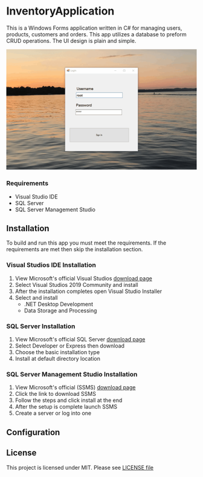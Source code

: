# InventoryApplication

This is a Windows Forms application written in C# for managing users, products, customers and orders. This app utilizes a database to preform CRUD operations. The UI design is plain and simple.

![Inv-APp](resources/inv-app.gif)

### Requirements
* Visual Studio IDE
* SQL Server
* SQL Server Management Studio

## Installation
To build and run this app you must meet the requirements. If the 
requirements are met then skip the installation section.

### Visual Studios IDE Installation
1. View Microsoft's official Visual Studios [download page](https://visualstudio.microsoft.com/downloads/)
2. Select Visual Studios 2019 Community and install
3. After the installation completes open Visual Studio Installer
4. Select and install 
    * .NET Desktop Development
    * Data Storage and Processing
    
### SQL Server Installation
1. View Microsoft's official SQL Server [download page](https://www.microsoft.com/en-us/sql-server/sql-server-downloads)
2. Select Developer or Express then download
3. Choose the basic installation type
4. Install at default directory location

### SQL Server Management Studio Installation
1. View Microsoft's official (SSMS) [download page](https://docs.microsoft.com/en-us/sql/ssms/download-sql-server-management-studio-ssms?view=sql-server-ver15)
2. Click the link to download SSMS
3. Follow the steps and click install at the end
4. After the setup is complete launch SSMS
5. Create a server or log into one

 ## Configuration
 
 

## License
This project is licensed under MIT. Please see [LICENSE file](https://github.com/nate51315/InventoryApplication/blob/master/LICENSE)
